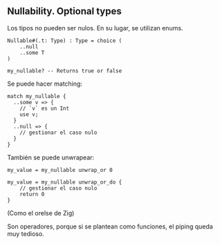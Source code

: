 ## Nullability. Optional types

Los tipos no pueden ser nulos. En su lugar, se utilizan enums.

```
Nullable#(.t: Type) : Type = choice (
	..null
	..some T
)
```

```rg
my_nullable? -- Returns true or false
```

Se puede hacer matching:

```rg
match my_nullable {
  ..some v => {
	// `v` es un Int
	use v;
  }
  ..null => {
	// gestionar el caso nulo
  }
}
```

También se puede unwrapear:

```rg
my_value = my_nullable unwrap_or 0
```

```rg
my_value = my_nullable unwrap_or_do {
	// gestionar el caso nulo
	return 0
}
```

(Como el orelse de Zig)

Son operadores, porque si se plantean como funciones, el piping queda muy tedioso.

